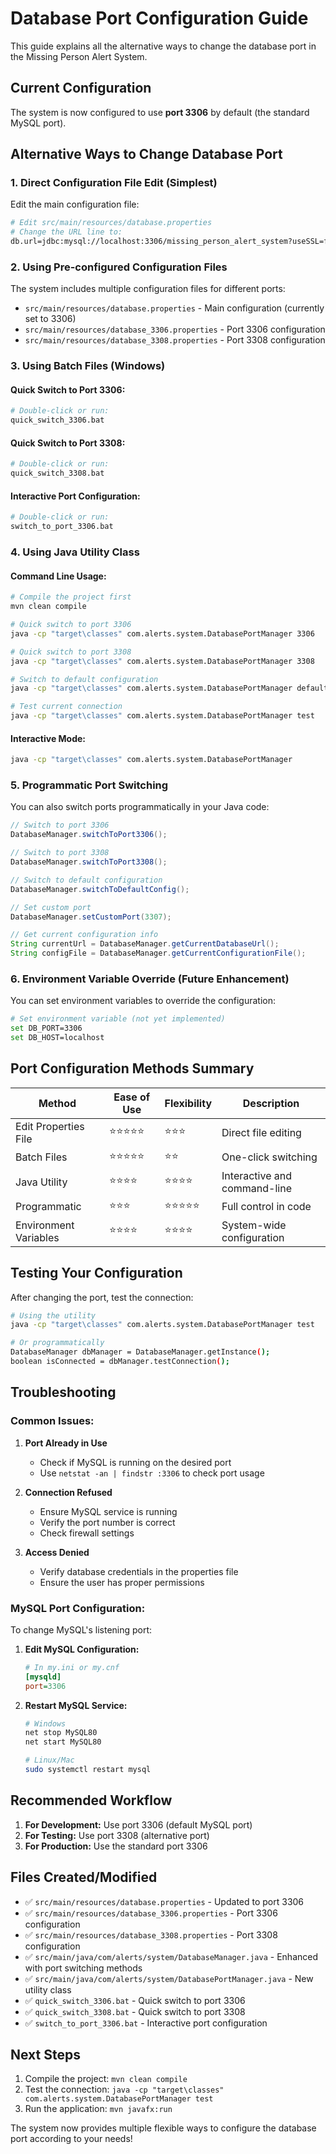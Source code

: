 # Database Port Configuration Guide

This guide explains all the alternative ways to change the database port in the Missing Person Alert System.

## Current Configuration

The system is now configured to use **port 3306** by default (the standard MySQL port).

## Alternative Ways to Change Database Port

### 1. **Direct Configuration File Edit** (Simplest)

Edit the main configuration file:
```bash
# Edit src/main/resources/database.properties
# Change the URL line to:
db.url=jdbc:mysql://localhost:3306/missing_person_alert_system?useSSL=false&serverTimezone=UTC&allowPublicKeyRetrieval=true
```

### 2. **Using Pre-configured Configuration Files**

The system includes multiple configuration files for different ports:

- `src/main/resources/database.properties` - Main configuration (currently set to 3306)
- `src/main/resources/database_3306.properties` - Port 3306 configuration
- `src/main/resources/database_3308.properties` - Port 3308 configuration

### 3. **Using Batch Files** (Windows)

#### Quick Switch to Port 3306:
```bash
# Double-click or run:
quick_switch_3306.bat
```

#### Quick Switch to Port 3308:
```bash
# Double-click or run:
quick_switch_3308.bat
```

#### Interactive Port Configuration:
```bash
# Double-click or run:
switch_to_port_3306.bat
```

### 4. **Using Java Utility Class**

#### Command Line Usage:
```bash
# Compile the project first
mvn clean compile

# Quick switch to port 3306
java -cp "target\classes" com.alerts.system.DatabasePortManager 3306

# Quick switch to port 3308
java -cp "target\classes" com.alerts.system.DatabasePortManager 3308

# Switch to default configuration
java -cp "target\classes" com.alerts.system.DatabasePortManager default

# Test current connection
java -cp "target\classes" com.alerts.system.DatabasePortManager test
```

#### Interactive Mode:
```bash
java -cp "target\classes" com.alerts.system.DatabasePortManager
```

### 5. **Programmatic Port Switching**

You can also switch ports programmatically in your Java code:

```java
// Switch to port 3306
DatabaseManager.switchToPort3306();

// Switch to port 3308
DatabaseManager.switchToPort3308();

// Switch to default configuration
DatabaseManager.switchToDefaultConfig();

// Set custom port
DatabaseManager.setCustomPort(3307);

// Get current configuration info
String currentUrl = DatabaseManager.getCurrentDatabaseUrl();
String configFile = DatabaseManager.getCurrentConfigurationFile();
```

### 6. **Environment Variable Override** (Future Enhancement)

You can set environment variables to override the configuration:
```bash
# Set environment variable (not yet implemented)
set DB_PORT=3306
set DB_HOST=localhost
```

## Port Configuration Methods Summary

| Method | Ease of Use | Flexibility | Description |
|--------|-------------|-------------|-------------|
| Edit Properties File | ⭐⭐⭐⭐⭐ | ⭐⭐⭐ | Direct file editing |
| Batch Files | ⭐⭐⭐⭐⭐ | ⭐⭐ | One-click switching |
| Java Utility | ⭐⭐⭐⭐ | ⭐⭐⭐⭐ | Interactive and command-line |
| Programmatic | ⭐⭐⭐ | ⭐⭐⭐⭐⭐ | Full control in code |
| Environment Variables | ⭐⭐⭐⭐ | ⭐⭐⭐⭐ | System-wide configuration |

## Testing Your Configuration

After changing the port, test the connection:

```bash
# Using the utility
java -cp "target\classes" com.alerts.system.DatabasePortManager test

# Or programmatically
DatabaseManager dbManager = DatabaseManager.getInstance();
boolean isConnected = dbManager.testConnection();
```

## Troubleshooting

### Common Issues:

1. **Port Already in Use**
   - Check if MySQL is running on the desired port
   - Use `netstat -an | findstr :3306` to check port usage

2. **Connection Refused**
   - Ensure MySQL service is running
   - Verify the port number is correct
   - Check firewall settings

3. **Access Denied**
   - Verify database credentials in the properties file
   - Ensure the user has proper permissions

### MySQL Port Configuration:

To change MySQL's listening port:

1. **Edit MySQL Configuration:**
   ```ini
   # In my.ini or my.cnf
   [mysqld]
   port=3306
   ```

2. **Restart MySQL Service:**
   ```bash
   # Windows
   net stop MySQL80
   net start MySQL80
   
   # Linux/Mac
   sudo systemctl restart mysql
   ```

## Recommended Workflow

1. **For Development:** Use port 3306 (default MySQL port)
2. **For Testing:** Use port 3308 (alternative port)
3. **For Production:** Use the standard port 3306

## Files Created/Modified

- ✅ `src/main/resources/database.properties` - Updated to port 3306
- ✅ `src/main/resources/database_3306.properties` - Port 3306 configuration
- ✅ `src/main/resources/database_3308.properties` - Port 3308 configuration
- ✅ `src/main/java/com/alerts/system/DatabaseManager.java` - Enhanced with port switching methods
- ✅ `src/main/java/com/alerts/system/DatabasePortManager.java` - New utility class
- ✅ `quick_switch_3306.bat` - Quick switch to port 3306
- ✅ `quick_switch_3308.bat` - Quick switch to port 3308
- ✅ `switch_to_port_3306.bat` - Interactive port configuration

## Next Steps

1. Compile the project: `mvn clean compile`
2. Test the connection: `java -cp "target\classes" com.alerts.system.DatabasePortManager test`
3. Run the application: `mvn javafx:run`

The system now provides multiple flexible ways to configure the database port according to your needs! 